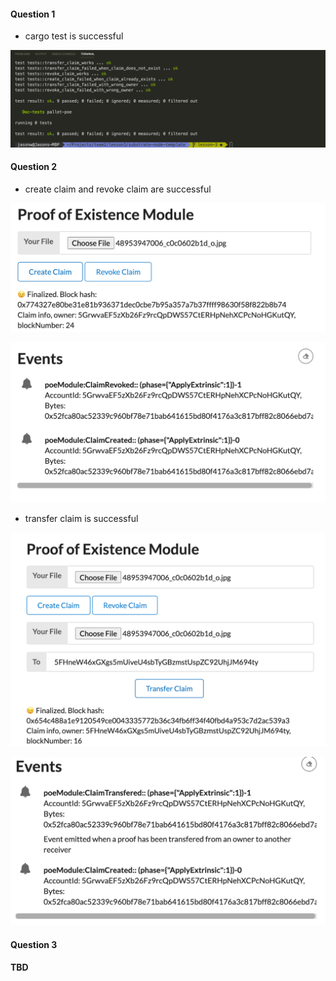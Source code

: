 #### Question 1
- cargo test is successful
<p align="center">
  <img src="./media/cargo_test_success.png">
</p>

#### Question 2
- create claim and revoke claim are successful
<p align="center">
  <img src="./media/create_claim_success.png">
</p>

<p align="center">
  <img src="./media/Events_create_revoke.png">
</p>

- transfer claim is successful
<p align="center">
  <img src="./media/transfer_claim_success.png">
</p>

<p align="center">
  <img src="./media/Events_transfer.png">
</p>

#### Question 3
**TBD**